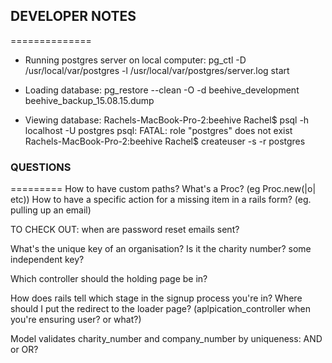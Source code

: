 ## DEVELOPER NOTES
==============

- Running postgres server on local computer: 
pg_ctl -D /usr/local/var/postgres -l /usr/local/var/postgres/server.log start

- Loading database:
pg_restore --clean -O -d beehive_development beehive_backup_15.08.15.dump

- Viewing database:
Rachels-MacBook-Pro-2:beehive Rachel$ psql -h localhost -U postgres
psql: FATAL:  role "postgres" does not exist
Rachels-MacBook-Pro-2:beehive Rachel$ createuser -s -r postgres

### QUESTIONS
=========
How to have custom paths?
What's a Proc? (eg Proc.new(|o| etc))
How to have a specific action for a missing item in a rails form? (eg. pulling up an email)

TO CHECK OUT: when are password reset emails sent?

What's the unique key of an organisation? Is it the charity number? some independent key?

Which controller should the holding page be in?

How does rails tell which stage in the signup process you're in? Where should I put the redirect to the loader page? (aplpication_controller when you're ensuring user? or what?)

Model validates charity_number and company_number by uniqueness: AND or OR?